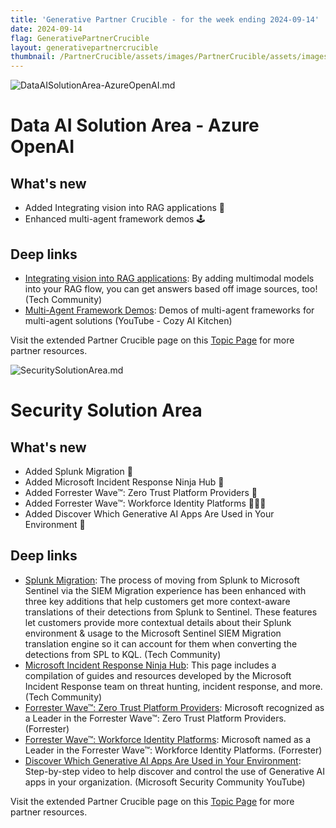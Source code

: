 ```yaml
---
title: 'Generative Partner Crucible - for the week ending 2024-09-14'
date: 2024-09-14
flag: GenerativePartnerCrucible
layout: generativepartnercrucible
thumbnail: /PartnerCrucible/assets/images/PartnerCrucible/assets/images/2024-09-14-DataAISolutionArea-AzureOpenAI.md-image.png 
---
```


![ DataAISolutionArea-AzureOpenAI.md ]( /PartnerCrucible/assets/images/2024-09-14-DataAISolutionArea-AzureOpenAI.md-image.png )

# Data AI Solution Area - Azure OpenAI

## What's new

- Added Integrating vision into RAG applications 🤖
- Enhanced multi-agent framework demos 🕹️

## Deep links
- [Integrating vision into RAG applications](https://techcommunity.microsoft.com/t5/microsoft-developer-community/integrating-vision-into-rag-applications/ba-p/4239460): By adding multimodal models into your RAG flow, you can get answers based off image sources, too! (Tech Community)
- [Multi-Agent Framework Demos](https://techcommunity.microsoft.com/t5/ai-ai-platform-blog/the-future-of-ai-exploring-multi-agent-ai-systems/ba-p/4226593): Demos of multi-agent frameworks for multi-agent solutions (YouTube - Cozy AI Kitchen)

Visit the extended Partner Crucible page on this [Topic Page](https://lagimik.github.io/PartnerCrucible/DataAISolutionArea-AzureOpenAI) for more partner resources.


![ SecuritySolutionArea.md ]( /PartnerCrucible/assets/images/2024-09-14-SecuritySolutionArea.md-image.png )

# Security Solution Area

## What's new

- Added Splunk Migration 🔄
- Added Microsoft Incident Response Ninja Hub 🤺
- Added Forrester Wave™: Zero Trust Platform Providers 🔏
- Added Forrester Wave™: Workforce Identity Platforms 🧑‍🤝‍🧑
- Added Discover Which Generative AI Apps Are Used in Your Environment 🔎

## Deep links

- [Splunk Migration](https://techcommunity.microsoft.com/t5/microsoft-sentinel-blog/siem-migration-update-now-migrate-with-contextual-depth-in/ba-p/4241234): The process of moving from Splunk to Microsoft Sentinel via the SIEM Migration experience has been enhanced with three key additions that help customers get more context-aware translations of their detections from Splunk to Sentinel. These features let customers provide more contextual details about their Splunk environment & usage to the Microsoft Sentinel SIEM Migration translation engine so it can account for them when converting the detections from SPL to KQL. (Tech Community)
- [Microsoft Incident Response Ninja Hub](https://techcommunity.microsoft.com/t5/microsoft-security-experts-blog/welcome-to-the-microsoft-incident-response-ninja-hub/ba-p/4243594): This page includes a compilation of guides and resources developed by the Microsoft Incident Response team on threat hunting, incident response, and more. (Tech Community)
- [Forrester Wave™: Zero Trust Platform Providers](https://www.microsoft.com/en-us/security/blog/2023/09/19/forrester-names-microsoft-a-leader-in-the-2023-zero-trust-platform-providers-wave-report/): Microsoft recognized as a Leader in the Forrester Wave™: Zero Trust Platform Providers. (Forrester)
- [Forrester Wave™: Workforce Identity Platforms](https://www.microsoft.com/en-us/security/blog/2024/04/15/microsoft-recognized-as-a-leader-in-the-forrester-wave-workforce-identity-platform-q1-2024/): Microsoft named as a Leader in the Forrester Wave™: Workforce Identity Platforms. (Forrester)
- [Discover Which Generative AI Apps Are Used in Your Environment](https://www.youtube.com/watch?v=ZQI4A7W4E_4&t=21s): Step-by-step video to help discover and control the use of Generative AI apps in your organization. (Microsoft Security Community YouTube)


Visit the extended Partner Crucible page on this [Topic Page](https://lagimik.github.io/PartnerCrucible/SecuritySolutionArea) for more partner resources.

